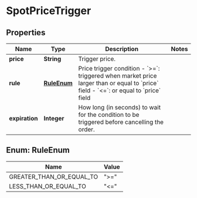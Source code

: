 
# SpotPriceTrigger

## Properties

Name | Type | Description | Notes
------------ | ------------- | ------------- | -------------
**price** | **String** | Trigger price. | 
**rule** | [**RuleEnum**](#RuleEnum) | Price trigger condition  - &#x60;&gt;&#x3D;&#x60;: triggered when market price larger than or equal to &#x60;price&#x60; field - &#x60;&lt;&#x3D;&#x60;: or equal to &#x60;price&#x60; field  | 
**expiration** | **Integer** | How long (in seconds) to wait for the condition to be triggered before cancelling the order. | 

## Enum: RuleEnum

Name | Value
---- | -----
GREATER_THAN_OR_EQUAL_TO | &quot;&gt;&#x3D;&quot;
LESS_THAN_OR_EQUAL_TO | &quot;&lt;&#x3D;&quot;

